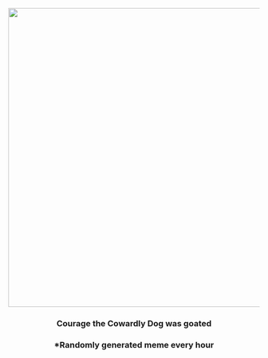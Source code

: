 <p align="center">
        <img src="https://i.redd.it/apa0lq6w0vn91.jpg" width="600" height="600">
        </p>
        <h3 align="center">Courage the Cowardly Dog was goated</h3>
        <h3 align="center">*Randomly generated meme every hour</h3>
    